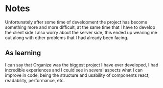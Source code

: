 # Notes

Unfortunately after some time of development the project has become something more and more difficult, at the same time that I have to develop the client side I also worry about the server side, this ended up wearing me out along with other problems that I had already been facing.

## As learning
I can say that Organize was the biggest project I have ever developed, I had incredible experiences and I could see in several aspects what I can improve in code, being the structure and usability of components react, readability, performance, etc.
